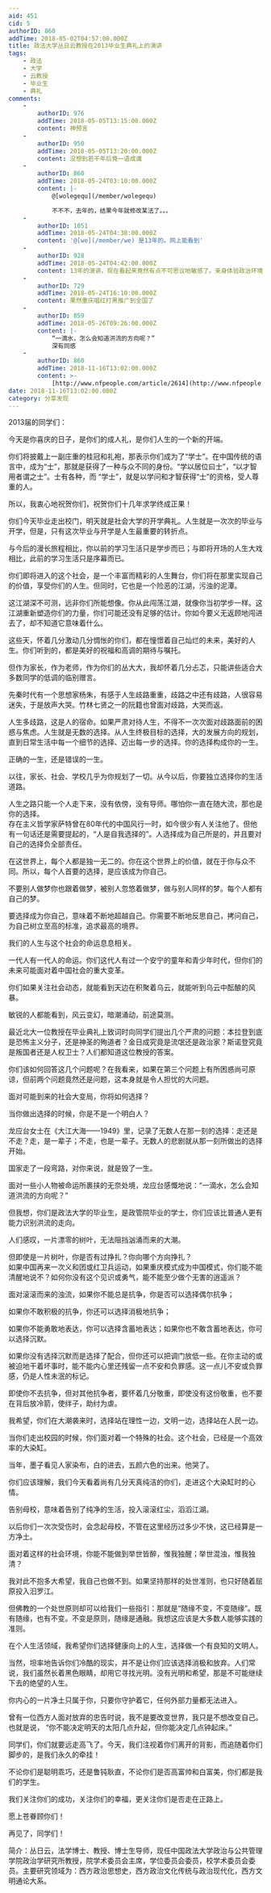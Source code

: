 ```yaml
---
aid: 451
cid: 5
authorID: 860
addTime: 2018-05-02T04:57:00.000Z
title: 政法大学丛日云教授在2013毕业生典礼上的演讲
tags:
    - 政法
    - 大学
    - 云教授
    - 毕业生
    - 典礼
comments:
    -
        authorID: 976
        addTime: 2018-05-05T13:15:00.000Z
        content: 神预言
    -
        authorID: 950
        addTime: 2018-05-05T13:20:00.000Z
        content: 没想到若干年后竟一语成谶
    -
        authorID: 860
        addTime: 2018-05-24T03:10:00.000Z
        content: |-
            @[wolegequ](/member/wolegequ)

            不不不，去年的，结果今年就修改某法了。。。
    -
        authorID: 1051
        addTime: 2018-05-24T04:38:00.000Z
        content: '@[we](/member/we) 是13年的。网上能看到'
    -
        authorID: 928
        addTime: 2018-05-24T04:42:00.000Z
        content: 13年的演讲，现在看起来竟然有点不可思议地敏感了。亲身体验政治环境是怎样恶化的啊……
    -
        authorID: 729
        addTime: 2018-05-24T16:10:00.000Z
        content: 果然重庆唱红打黑推广到全国了
    -
        authorID: 859
        addTime: 2018-05-26T09:26:00.000Z
        content: |-
            “一滴水，怎么会知道洪流的方向呢？”  
            深有同感
    -
        authorID: 860
        addTime: 2018-11-16T13:02:00.000Z
        content: >-
            [http://www.nfpeople.com/article/2614](http://www.nfpeople.com/article/2614)
date: 2018-11-16T13:02:00.000Z
category: 分享发现
---
```


2013届的同学们：

今天是你喜庆的日子，是你们的成人礼，是你们人生的一个新的开端。

你们将披戴上一副庄重的桂冠和礼袍，那表示你们成为了“学士”。在中国传统的语言中，成为“士”，那就是获得了一种与众不同的身份。“学以居位曰士”，“以才智用者谓之士”。士有各种，而 “学士”，就是以学问和才智获得“士”的资格，受人尊重的人。

所以，我衷心地祝贺你们，祝贺你们十几年求学终成正果！

你们今天毕业走出校门，明天就是社会大学的开学典礼。人生就是一次次的毕业与开学，但是，只有这次毕业与开学是人生最重要的转折点。

与今后的漫长旅程相比，你以前的学习生活只是学步而已；与即将开场的人生大戏相比，此前的学习生活只是序幕而已。

你们即将进入的这个社会，是一个丰富而精彩的人生舞台，你们将在那里实现自己的价值，享受你们的人生。但同时，它也是一个险恶的江湖，污浊的泥潭。

这江湖深不可测，远非你们所能想像。你从此闯荡江湖，就像你当初学步一样。这江湖重新塑造你们的力量，你们可能还没有足够的估计。你如今要义无返顾地闯进去了，却不知道它意味着什么。

这些天，怀着几分激动几分惆怅的你们，都在憧憬着自己灿烂的未来，美好的人生。你们听到的，都是美好的祝福和高调的期待与嘱托。

但作为家长，作为老师，作为你们的丛大大，我却怀着几分忐忑，只能讲些适合大多数同学的低调的临别赠言。

先秦时代有一个思想家杨朱，有感于人生歧路重重，歧路之中还有歧路，人很容易迷失，于是放声大哭。竹林七贤之一的阮籍也曾面对歧路，大哭而返。

人生多歧路，这是人的宿命。如果严肃对待人生，不得不一次次面对歧路面前的困惑与焦虑。人生就是无数的选择。从人生终极目标的选择，大的发展方向的规划，直到日常生活中每一个细节的选择、迈出每一步的选择。你的选择构成你的一生。

正确的一生，还是错误的一生。

以往，家长、社会、学校几乎为你规划了一切。从今以后，你要独立选择你的生活道路。

人生之路只能一个人走下来，没有依傍，没有导师。哪怕你一直在随大流，那也是你的选择。  
存在主义哲学家萨特曾在80年代的中国风行一时，如今很少有人关注他了。但他有一句话还是需要提起的，“人是自我选择的”。人选择成为自己所是的，并且要对自己的选择负全部责任。

在这世界上，每个人都是独一无二的。你在这个世界上的价值，就在于你与众不同。所以，每个人首要的选择，是应该成为你自己。

不要别人做梦你也跟着做梦，被别人忽悠着做梦，做与别人同样的梦。每个人都有自己的梦。

要选择成为你自己，意味着不断地超越自己。你需要不断地反思自己，拷问自己，为自己树立至高的标准，追求最高的境界。

我们的人生与这个社会的命运息息相关。

一代人有一代人的命运。你们这代人有过一个安宁的童年和青少年时代，但你们的未来可能面对着中国社会的重大变革。

你们如果关注社会动态，就能看到天边在积聚着乌云，就能听到乌云中酝酿的风暴。

敏锐的人都能看到，风云变幻，暗潮涌动，前途莫测。

最近北大一位教授在毕业典礼上致词时向同学们提出几个严肃的问题：本拉登到底是恐怖主义分子，还是神圣的殉道者？金日成究竟是流氓还是政治家？斯诺登究竟是叛国者还是人权卫士？人们都知道这位教授的答案。

你们该如何回答这几个问题呢？在我看来，如果在第三个问题上有所困惑尚可原谅，但前两个问题竟然还是问题，这本身就是令人担忧的大问题。

面对可能到来的社会大变局，你将如何选择？

当你做出选择的时候，你是不是一个明白人？

龙应台女士在《大江大海——1949》里，记录了无数人在那一刻的选择：走还是不走？走，是一辈子；不走，也是一辈子。无数人的悲剧就从那一刻所做出的选择开始。

国家走了一段弯路，对你来说，就是毁了一生。

面对一些小人物被命运所裹挟的无奈处境，龙应台感慨地说：“一滴水，怎么会知道洪流的方向呢？”

但我想，你们是政法大学的毕业生，是政管院毕业的学士，你们应该比普通人更有能力识别洪流的走向。

人们感叹，一片漂零的树叶，无法阻挡汹涌而来的大潮。

但即使是一片树叶，你是否有过挣扎？你向哪个方向挣扎？  
如果中国再来一次义和团或红卫兵运动，如果重庆模式成为中国模式，你们能不能清醒地说不？如何你没有这个见识或勇气，能不能至少做个无害的逍遥派？

面对滚滚而来的浊流，如果你不能总是抗争，你是否可以选择偶尔抗争；

如果你不敢积极的抗争，你还可以选择消极地抗争；

如果你不能勇敢地表达，你可以选择含蓄地表达；如果你也不敢含蓄地表达，你可以选择沉默。

如果你没有选择沉默而是选择了配合，但你还可以把调门放低一些。在你主动的或被迫地干着坏事时，能不能内心里还残留一点不安和负罪感。这一点儿不安或负罪感，仍是人性未泯的标记。

即使你不去抗争，但对其他抗争者，要怀着几分敬重，即使没有这份敬重，也不要在背后放冷箭，使绊子，助纣为虐。

我希望，你们在大潮袭来时，选择站在理性一边，文明一边，选择站在人民一边。

当你们走出校园的时候，你们面对着一个特殊的社会。这个社会，已经是一个高效率的大染缸。

当年，墨子看见人家染布，白的进去，五颜六色的出来。他哭了。

你们应该理解，我们今天看着尚有几分天真纯洁的你们，走进这个大染缸时的心情。

告别母校，意味着告别了纯净的生活，投入滚滚红尘，滔滔江湖。

以后你们一次次受伤时，会念起母校，不管在这里经历过多少不快，这已经算是一方净土。

面对着这样的社会环境，你能不能做到举世皆醉，惟我独醒；举世混浊，惟我独清？

我对此不抱多大希望，我自己也做不到。如果坚持那样的处世准则，也只好随着屈原投入汩罗江。

但佛教的一个处世原则却可以给我们一些指引：那就是“随缘不变，不变随缘”。既有随缘，也有不变。不变是原则，随缘是通融。我想这应该是大多数人能够实践的准则。

在个人生活领域，我希望你们选择健康向上的人生，选择做一个有良知的文明人。

当然，坦率地告诉你们冷酷的现实，并不是让你们应该选择消极和放弃。人们常说，我们虽然长着黑色眼睛，却用它寻找光明。没有光明和希望，那是不可能继续下去的绝望的人生。

你内心的一片净土只属于你，只要你守护着它，任何外部力量都无法进入。

曾有一位西方人面对放弃的忠告时说，我不是要改变世界，我只是不想改变自己。也就是说， “你不能决定明天的太阳几点升起，但你能决定几点钟起床。”

同学们，你们就要远走高飞了。今天，我们注视着你们离开的背影，而追随着你们脚步的，是我们永久的牵挂！

不论你们是聪明乖巧，还是鲁钝耿直，不论你们是否高富帅和白富美，你们都是我们的学生。

我们关注你们的成功，关注你们的幸福，更关注你们是否走在正路上。

愿上苍眷顾你们！

再见了，同学们！

简介：丛日云，法学博士、教授、博士生导师，现任中国政法大学政治与公共管理学院政治学研究所教授，院学术委员会主席，学位委员会委员，校学术委员会委员。主要研究领域为：西方政治思想史，西方政治文化传统与政治现代化，西方文明通论大系。
